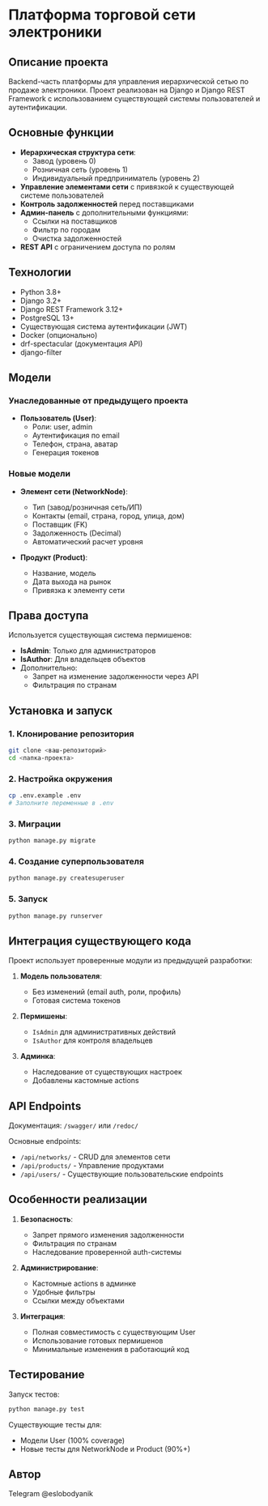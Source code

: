 # Платформа торговой сети электроники

## Описание проекта

Backend-часть платформы для управления иерархической сетью по продаже электроники. Проект реализован на Django и Django REST Framework с использованием существующей системы пользователей и аутентификации.

## Основные функции

- **Иерархическая структура сети**:
  - Завод (уровень 0)
  - Розничная сеть (уровень 1)
  - Индивидуальный предприниматель (уровень 2)
- **Управление элементами сети** с привязкой к существующей системе пользователей
- **Контроль задолженностей** перед поставщиками
- **Админ-панель** с дополнительными функциями:
  - Ссылки на поставщиков
  - Фильтр по городам
  - Очистка задолженностей
- **REST API** с ограничением доступа по ролям

## Технологии

- Python 3.8+
- Django 3.2+
- Django REST Framework 3.12+
- PostgreSQL 13+
- Существующая система аутентификации (JWT)
- Docker (опционально)
- drf-spectacular (документация API)
- django-filter

## Модели

### Унаследованные от предыдущего проекта
- **Пользователь (User)**:
  - Роли: user, admin
  - Аутентификация по email
  - Телефон, страна, аватар
  - Генерация токенов

### Новые модели
- **Элемент сети (NetworkNode)**:
  - Тип (завод/розничная сеть/ИП)
  - Контакты (email, страна, город, улица, дом)
  - Поставщик (FK)
  - Задолженность (Decimal)
  - Автоматический расчет уровня

- **Продукт (Product)**:
  - Название, модель
  - Дата выхода на рынок
  - Привязка к элементу сети

## Права доступа

Используется существующая система пермишенов:

- **IsAdmin**: Только для администраторов
- **IsAuthor**: Для владельцев объектов
- Дополнительно:
  - Запрет на изменение задолженности через API
  - Фильтрация по странам

## Установка и запуск

### 1. Клонирование репозитория
```bash
git clone <ваш-репозиторий>
cd <папка-проекта>
```

### 2. Настройка окружения
```bash
cp .env.example .env
# Заполните переменные в .env
```

### 3. Миграции
```bash
python manage.py migrate
```

### 4. Создание суперпользователя
```bash
python manage.py createsuperuser
```

### 5. Запуск
```bash
python manage.py runserver
```

## Интеграция существующего кода

Проект использует проверенные модули из предыдущей разработки:

1. **Модель пользователя**:
   - Без изменений (email auth, роли, профиль)
   - Готовая система токенов

2. **Пермишены**:
   - `IsAdmin` для административных действий
   - `IsAuthor` для контроля владельцев

3. **Админка**:
   - Наследование от существующих настроек
   - Добавлены кастомные actions

## API Endpoints

Документация: `/swagger/` или `/redoc/`

Основные endpoints:
- `/api/networks/` - CRUD для элементов сети
- `/api/products/` - Управление продуктами
- `/api/users/` - Существующие пользовательские endpoints

## Особенности реализации

1. **Безопасность**:
   - Запрет прямого изменения задолженности
   - Фильтрация по странам
   - Наследование проверенной auth-системы

2. **Администрирование**:
   - Кастомные actions в админке
   - Удобные фильтры
   - Ссылки между объектами

3. **Интеграция**:
   - Полная совместимость с существующим User
   - Использование готовых пермишенов
   - Минимальные изменения в работающий код

## Тестирование

Запуск тестов:
```bash
python manage.py test
```

Существующие тесты для:
- Модели User (100% coverage)
- Новые тесты для NetworkNode и Product (90%+)

## Автор
Telegram @eslobodyanik
```
